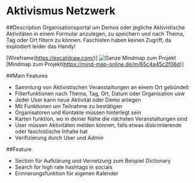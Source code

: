 # Aktivismus Netzwerk

##Description
Organisationsportal um Demos oder jegliche Aktivistische Aktivitäten in einem Formular anzulegen, 
zu speichern und nach Thema, Tag oder Ort filtern zu können. Faschisten haben keinen Zugriff, da explodiert leider das Handy!

[Wireframe(https://excalidraw.com/)]
![Ganze Mindmap zum Projekt](https://mind-map-online.de/m/65c4a45c2f06d)
[Mindmap zum Projekt(https://mind-map-online.de/m/65c4a45c2f06d)]

##Main Features

- Sammlung von Aktivistischen Veranstaltungen an einem Ort gebündelt
- Filterfunktionen nach Thema, Tag, Ort, Datum oder Organisation usw
- Jeder User kann neue Aktivität oder Demo anlegen
- Mit Funktionen um Teilnahme zu bestätigen
- Organisatoren und Kontakte müssen hinterlegt sein
- Karten funktion, wo in deiner Nähe die nächsten Veranstaltungen sind
- User müssen Aktivitäten melden können, falls etwas diskrimierende oder faschistische Inhalte hat
- Verifizierung durch User und Admin

##Feature

- Section für Aufklärung und Vernetzung zum Beispiel Dictionary 
- Search for high rate hashtags in socials
- Erinnerungsfunktion für eigenen Kalender



